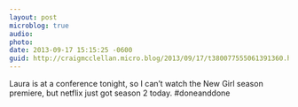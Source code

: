 ```yaml
---
layout: post
microblog: true
audio: 
photo: 
date: 2013-09-17 15:15:25 -0600
guid: http://craigmcclellan.micro.blog/2013/09/17/t380077555061391360.html
---
```

Laura is at a conference tonight, so I can’t watch the New Girl season premiere, but netflix just got season 2 today. #doneanddone
